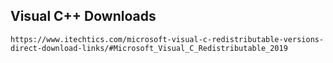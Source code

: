 ## Visual C++ Downloads
  
  ````
  https://www.itechtics.com/microsoft-visual-c-redistributable-versions-direct-download-links/#Microsoft_Visual_C_Redistributable_2019
  ````
